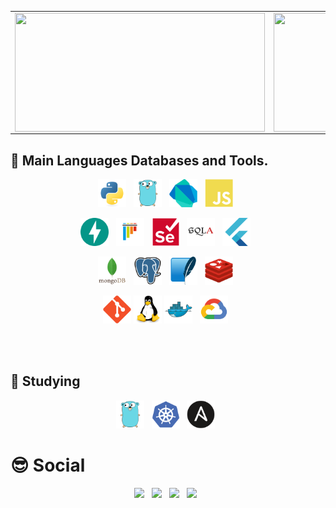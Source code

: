 <center>
 <table>
  <tr>
      <td><img width="400px" height="190px" align="left" src="https://github-readme-stats.vercel.app/api/top-langs/?username=nicolasmmb&hide=html&layout=compact&theme=tokyonight" /></td>
      <td><img width="450px" height="190px" align="left" src="https://github-readme-stats.vercel.app/api?username=nicolasmmb&show_icons=true&theme=tokyonight" /></td>
  </tr>  
 </table>
</center>


## :open_file_folder: Main Languages Databases and Tools.
<p align="center">
    <img height="45" src="https://raw.githubusercontent.com/devicons/devicon/master/icons/python/python-original.svg" alt="Python"/>&nbsp;&nbsp;
    <img height="45" src="https://raw.githubusercontent.com/devicons/devicon/master/icons/go/go-original.svg" alt="GoLang"/>&nbsp;&nbsp;
    <img height="45" src="https://raw.githubusercontent.com/devicons/devicon/master/icons/dart/dart-original.svg" alt="Dart"/>&nbsp;&nbsp;
    <img height="45" src="https://raw.githubusercontent.com/devicons/devicon/master/icons/javascript/javascript-plain.svg" alt="JavaScript"/>&nbsp;&nbsp;
</p>

<p align="center">
    <img height="45" src="https://raw.githubusercontent.com/devicons/devicon/master/icons/fastapi/fastapi-original.svg" alt="FastAPI"/>&nbsp;&nbsp;
    <img height="45" src="https://raw.githubusercontent.com/devicons/devicon/master/icons/pytest/pytest-original.svg" alt="PyTest"/>&nbsp;&nbsp;
    <img height="45" src="https://raw.githubusercontent.com/devicons/devicon/master/icons/selenium/selenium-original.svg" alt="Selenium"/>&nbsp;&nbsp;
    <img height="45" src="https://raw.githubusercontent.com/devicons/devicon/master/icons/sqlalchemy/sqlalchemy-original.svg" alt="sqlalchemy"/>&nbsp;&nbsp;
    <img height="45" src="https://raw.githubusercontent.com/devicons/devicon/master/icons/flutter/flutter-original.svg" alt="Flutter"/>&nbsp;&nbsp;
</p>

<p align="center">
    <img height="45" src="https://raw.githubusercontent.com/devicons/devicon/master/icons/mongodb/mongodb-original-wordmark.svg" alt="MongoDB"/>&nbsp;&nbsp;
    <img height="45" src="https://raw.githubusercontent.com/devicons/devicon/master/icons/postgresql/postgresql-original.svg" alt="PostgreSQL"/>&nbsp;&nbsp;
    <img height="45" src="https://raw.githubusercontent.com/devicons/devicon/master/icons/sqlite/sqlite-original.svg" alt="SQLite"/>&nbsp;&nbsp;
    <img height="45" src="https://raw.githubusercontent.com/devicons/devicon/master/icons/redis/redis-original.svg" alt="Redis"/>&nbsp;&nbsp;
</p>

<p align="center">
    <img height="45" src="https://raw.githubusercontent.com/devicons/devicon/master/icons/git/git-original.svg" alt="Git"/>
    <img height="45" src="https://raw.githubusercontent.com/devicons/devicon/master/icons/linux/linux-original.svg" alt="Linux"/>
    <img height="45" src="https://raw.githubusercontent.com/devicons/devicon/master/icons/docker/docker-original.svg" alt="Docker"/>&nbsp;&nbsp;
    <img height="45" src="https://raw.githubusercontent.com/devicons/devicon/master/icons/googlecloud/googlecloud-original.svg" alt="Google Cloud"/>&nbsp;&nbsp;
</p>
<br><br/>

## :open_file_folder: Studying
<p align="center">
    <img height="45" src="https://raw.githubusercontent.com/devicons/devicon/master/icons/go/go-original.svg" alt="GoLang"/>&nbsp;&nbsp;
    <img height="45" src="https://raw.githubusercontent.com/devicons/devicon/master/icons/kubernetes/kubernetes-plain.svg" alt="GoLang"/>&nbsp;&nbsp;
    <img height="45" src="https://raw.githubusercontent.com/devicons/devicon/master/icons/ansible/ansible-plain.svg" alt="Ansible"/>&nbsp;&nbsp;
</p>


# :sunglasses: Social
<p align="center">
  <a target="_blank"href="mailto:nicolas.mmb@hotmail.com.com" alt="Outlook">
  <img src="https://img.shields.io/badge/-nicolas.mmb@hotmail.com-0072c6?style=flat-square&labelColor=0072c6&logo=gmail&logoColor=white&link="nicolas.mmb@hotmail.com" /></a> &nbsp;

  <a target="_blank" href="https://www.linkedin.com/in/nicolasmmb/" alt="Linkedin">
  <img src="https://img.shields.io/badge/-nicolasmmb-0e76a8?style=flat-square&logo=Linkedin&logoColor=white"/></a> &nbsp;

  <a target="_blank" href="https://api.whatsapp.com/send?phone=5512991126441&text=Ol%C3%A1!!!" alt="WhatsApp">
  <img src="https://img.shields.io/badge/-WhatsApp-25d366?style=flat-square&labelColor=25d366&logo=whatsapp&logoColor=white"/></a> &nbsp;

  <a target="_blank" href="https://www.instagram.com/nicolas.mmb/" alt="Instagram">
  <img src="https://img.shields.io/badge/-nicolas.mmb-DF0174?style=flat-square&labelColor=DF0174&logo=instagram&logoColor=white"/></a> &nbsp;

</p>  
<br><br/>


